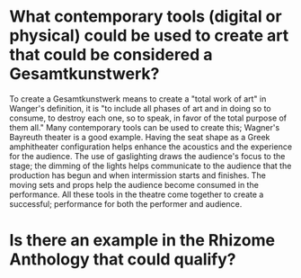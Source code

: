 # What contemporary tools (digital or physical) could be used to create art that could be considered a Gesamtkunstwerk?
To create a Gesamtkunstwerk means to create a "total work of art" in Wanger's definition, it is "to include all phases of art and in doing so to consume, to destroy each one, so to speak, in favor of the total purpose of them all."
 Many contemporary tools can be used to create this; Wagner's Bayreuth theater is a good example. 
Having the seat shape as a Greek amphitheater configuration helps enhance the acoustics and the experience for the audience. 
The use of gaslighting draws the audience's focus to the stage; the dimming of the lights helps communicate to the audience that the production has begun and when intermission starts and finishes. 
The moving sets and props help the audience become consumed in the performance. 
All these tools in the theatre come together to create a successful; performance for both the performer and audience.

# Is there an example in the Rhizome Anthology that could qualify?

